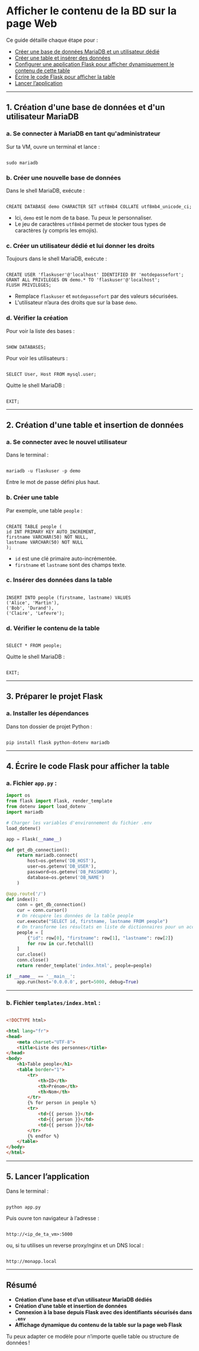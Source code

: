 # Afficher le contenu de la BD sur la page Web

Ce guide détaille chaque étape pour :
- [Créer une base de données MariaDB et un utilisateur dédié](#1-création-dune-base-de-données-et-dun-utilisateur-mariadb)
- [Créer une table et insérer des données](#2-création-dune-table-et-insertion-de-données)
- [Configurer une application Flask pour afficher dynamiquement le contenu de cette table](#3-préparer-le-projet-flask)
- [Écrire le code Flask pour afficher la table](#4-écrire-le-code-flask-pour-afficher-la-table)
- [Lancer l’application](#5-lancer-lapplication)

---

## 1. Création d'une base de données et d'un utilisateur MariaDB

### a. Se connecter à MariaDB en tant qu'administrateur

Sur ta VM, ouvre un terminal et lance :

```

sudo mariadb

```

### b. Créer une nouvelle base de données

Dans le shell MariaDB, exécute :

```

CREATE DATABASE demo CHARACTER SET utf8mb4 COLLATE utf8mb4_unicode_ci;

```

- Ici, `demo` est le nom de ta base. Tu peux le personnaliser.
- Le jeu de caractères `utf8mb4` permet de stocker tous types de caractères (y compris les emojis).

### c. Créer un utilisateur dédié et lui donner les droits

Toujours dans le shell MariaDB, exécute :

```

CREATE USER 'flaskuser'@'localhost' IDENTIFIED BY 'motdepassefort';
GRANT ALL PRIVILEGES ON demo.* TO 'flaskuser'@'localhost';
FLUSH PRIVILEGES;

```

- Remplace `flaskuser` et `motdepassefort` par des valeurs sécurisées.
- L'utilisateur n’aura des droits que sur la base `demo`.

### d. Vérifier la création

Pour voir la liste des bases :

```

SHOW DATABASES;

```

Pour voir les utilisateurs :

```

SELECT User, Host FROM mysql.user;

```

Quitte le shell MariaDB :

```

EXIT;

```

---

## 2. Création d'une table et insertion de données

### a. Se connecter avec le nouvel utilisateur

Dans le terminal :

```

mariadb -u flaskuser -p demo

```

Entre le mot de passe défini plus haut.

### b. Créer une table

Par exemple, une table `people` :

```

CREATE TABLE people (
id INT PRIMARY KEY AUTO_INCREMENT,
firstname VARCHAR(50) NOT NULL,
lastname VARCHAR(50) NOT NULL
);

```

- `id` est une clé primaire auto-incrémentée.
- `firstname` et `lastname` sont des champs texte.

### c. Insérer des données dans la table

```

INSERT INTO people (firstname, lastname) VALUES
('Alice', 'Martin'),
('Bob', 'Durand'),
('Claire', 'Lefevre');

```

### d. Vérifier le contenu de la table

```

SELECT * FROM people;

```

Quitte le shell MariaDB :

```

EXIT;

```

---

## 3. Préparer le projet Flask

### a. Installer les dépendances

Dans ton dossier de projet Python :

```

pip install flask python-dotenv mariadb

```

---

## 4. Écrire le code Flask pour afficher la table

### a. Fichier `app.py` :

```Python
import os
from flask import Flask, render_template
from dotenv import load_dotenv
import mariadb

# Charger les variables d'environnement du fichier .env
load_dotenv()

app = Flask(__name__)

def get_db_connection():
    return mariadb.connect(
        host=os.getenv('DB_HOST'),
        user=os.getenv('DB_USER'),
        password=os.getenv('DB_PASSWORD'),
        database=os.getenv('DB_NAME')
    )

@app.route('/')
def index():
    conn = get_db_connection()
    cur = conn.cursor()
    # On récupère les données de la table people
    cur.execute("SELECT id, firstname, lastname FROM people")
    # On transforme les résultats en liste de dictionnaires pour un accès plus lisible dans le template
    people = [
        {"id": row[0], "firstname": row[1], "lastname": row[2]}
        for row in cur.fetchall()
    ]
    cur.close()
    conn.close()
    return render_template('index.html', people=people)

if __name__ == '__main__':
    app.run(host='0.0.0.0', port=5000, debug=True)

```

---

### b. Fichier `templates/index.html` :

```html

<!DOCTYPE html>

<html lang="fr">
<head>
    <meta charset="UTF-8">
    <title>Liste des personnes</title>
</head>
<body>
    <h1>Table people</h1>
    <table border="1">
        <tr>
            <th>ID</th>
            <th>Prénom</th>
            <th>Nom</th>
        </tr>
        {% for person in people %}
        <tr>
            <td>{{ person }}</td>
            <td>{{ person }}</td>
            <td>{{ person }}</td>
        </tr>
        {% endfor %}
    </table>
</body>
</html>
```

---

## 5. Lancer l’application

Dans le terminal :

```

python app.py

```

Puis ouvre ton navigateur à l’adresse :

```

http://<ip_de_ta_vm>:5000

```

ou, si tu utilises un reverse proxy/nginx et un DNS local :

```

http://monapp.local

```

---

## Résumé

- **Création d’une base et d’un utilisateur MariaDB dédiés**
- **Création d’une table et insertion de données**
- **Connexion à la base depuis Flask avec des identifiants sécurisés dans `.env`**
- **Affichage dynamique du contenu de la table sur la page web Flask**

Tu peux adapter ce modèle pour n’importe quelle table ou structure de données !
